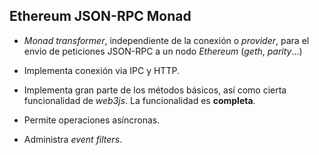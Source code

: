 ## Ethereum JSON-RPC Monad

* _Monad transformer_, independiente de la conexión o _provider_,  para el envio de peticiones JSON-RPC a un nodo _Ethereum_ (_geth_, _parity_...)
    
* Implementa conexión via IPC y HTTP.
    
* Implementa gran parte de los métodos básicos, así como cierta funcionalidad de _web3js_. La funcionalidad es **completa**.

* Permite operaciones asíncronas.

* Administra _event filters_.

